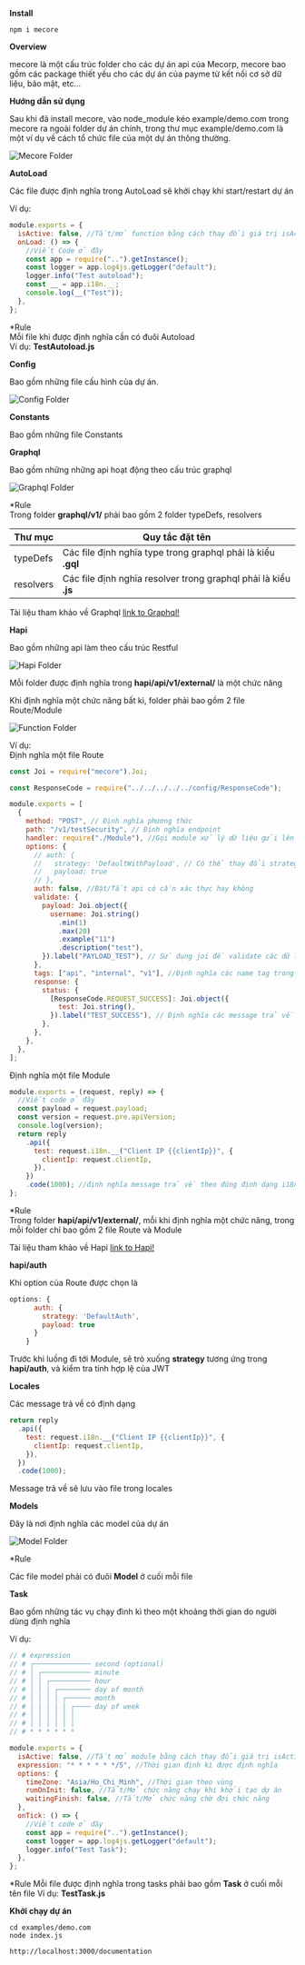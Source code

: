 **Install**

```shell
npm i mecore
```

**Overview**

mecore là một cấu trúc folder cho các dự án api của Mecorp, mecore bao gồm các package thiết yếu cho các dự án của payme từ kết nối cơ sở dữ liệu, bảo mật, etc...

**Hướng dẫn sử dụng**

Sau khi đã install mecore, vào node_module kéo example/demo.com trong mecore ra ngoài folder dự án chính, trong thư mục example/demo.com là một ví dụ về cách tổ chức file của một dự án thông thường.

![Mecore Folder](https://github.com/DinhMinhQuang/demo.com/blob/master/images/MecoreFolder.PNG)

**AutoLoad**

Các file được định nghĩa trong AutoLoad sẽ khởi chạy khi start/restart dự án <br/>

Ví dụ:

```javascript
module.exports = {
  isActive: false, //Tắt/mở function bằng cách thay đổi giá trị isActive
  onLoad: () => {
    //Viết Code ở đây
    const app = require("..").getInstance();
    const logger = app.log4js.getLogger("default");
    logger.info("Test autoload");
    const __ = app.i18n.__;
    console.log(__("Test"));
  },
};
```

\*Rule <br/>
Mỗi file khi được định nghĩa cần có đuôi Autoload <br/>
Ví dụ: **TestAutoload.js**

**Config**

Bao gồm những file cấu hình của dự án. <br/>

![Config Folder](https://github.com/DinhMinhQuang/demo.com/blob/master/images/ConfigFolder.PNG)

**Constants**

Bao gồm những file Constants

**Graphql**

Bao gồm những những api hoạt động theo cấu trúc graphql <br/>

![Graphql Folder](https://github.com/DinhMinhQuang/demo.com/blob/master/images/GraphqlFolder.PNG)

\*Rule <br/>
Trong folder **graphql/v1/** phải bao gồm 2 folder typeDefs, resolvers

| Thư mục   | Quy tắc đặt tên                                                 |
| --------- | --------------------------------------------------------------- |
| typeDefs  | Các file định nghĩa type trong graphql phải là kiểu **.gql**    |
| resolvers | Các file định nghĩa resolver trong graphql phải là kiểu **.js** |

Tài liệu tham khảo về Graphql [link to Graphql!](https://graphql.org/learn/)

**Hapi**

Bao gồm những api làm theo cấu trúc Restful

![Hapi Folder](https://github.com/DinhMinhQuang/demo.com/blob/master/images/HapiFolder.PNG)

Mỗi folder được định nghĩa trong **hapi/api/v1/external/** là một chức năng

Khi định nghĩa một chức năng bất kì, folder phải bao gồm 2 file Route/Module <br/>

![Function Folder](https://github.com/DinhMinhQuang/demo.com/blob/master/images/FunctionFolder.PNG)

Ví dụ: <br/>
Định nghĩa một file Route

```javascript
const Joi = require("mecore").Joi;

const ResponseCode = require("../../../../../config/ResponseCode");

module.exports = [
  {
    method: "POST", // Định nghĩa phương thức
    path: "/v1/testSecurity", // Định nghĩa endpoint
    handler: require("./Module"), //Gọi module xử lý dữ liệu gửi lên api
    options: {
      // auth: {
      //   strategy: 'DefaultWithPayload', // Có thể thay đổi strategy để auth
      //   payload: true
      // },
      auth: false, //Bật/Tắt api có cần xác thực hay không
      validate: {
        payload: Joi.object({
          username: Joi.string()
            .min(1)
            .max(20)
            .example("11")
            .description("test"),
        }).label("PAYLOAD_TEST"), // Sử dụng joi để validate các dữ liệu gửi lên api
      },
      tags: ["api", "internal", "v1"], //Định nghĩa các name tag trong swagger
      response: {
        status: {
          [ResponseCode.REQUEST_SUCCESS]: Joi.object({
            test: Joi.string(),
          }).label("TEST_SUCCESS"), // Định nghĩa các message trả về phía client
        },
      },
    },
  },
];
```

Định nghĩa một file Module

```javascript
module.exports = (request, reply) => {
  //Viết code ở đây
  const payload = request.payload;
  const version = request.pre.apiVersion;
  console.log(version);
  return reply
    .api({
      test: request.i18n.__("Client IP {{clientIp}}", {
        clientIp: request.clientIp,
      }),
    })
    .code(1000); //định nghĩa message trả về theo đúng định dạng i18n
};
```

\*Rule <br/>
Trong folder **hapi/api/v1/external/**, mỗi khi định nghĩa một chức năng, trong mỗi folder chỉ bao gồm 2 file Route và Module

Tài liệu tham khảo về Hapi [link to Hapi!](https://hapi.dev/api/)

**hapi/auth**

Khi option của Route được chọn là

```javascript
options: {
      auth: {
        strategy: 'DefaultAuth',
        payload: true
      }
    }
```

Trước khi luồng đi tới Module, sẽ trỏ xuống **strategy** tương ứng trong **hapi/auth**, và kiểm tra tính hợp lệ của JWT

**Locales**

Các message trả về có định dạng

```javascript
return reply
  .api({
    test: request.i18n.__("Client IP {{clientIp}}", {
      clientIp: request.clientIp,
    }),
  })
  .code(1000);
```

Message trả về sẽ lưu vào file trong locales

**Models**

Đây là nơi định nghĩa các model của dự án <br/>

![Model Folder](https://github.com/DinhMinhQuang/demo.com/blob/master/images/ModelFolder.PNG)

\*Rule

Các file model phải có đuôi **Model** ở cuối mỗi file

**Task**

Bao gồm những tác vụ chạy đình kì theo một khoảng thời gian do người dùng định nghĩa

Ví dụ: <br/>

```javascript
// # expression
// # ┌────────────── second (optional)
// # │ ┌──────────── minute
// # │ │ ┌────────── hour
// # │ │ │ ┌──────── day of month
// # │ │ │ │ ┌────── month
// # │ │ │ │ │ ┌──── day of week
// # │ │ │ │ │ │
// # │ │ │ │ │ │
// # * * * * * *

module.exports = {
  isActive: false, //Tắt mở module bằng cách thay đổi giá trị isActive
  expression: "* * * * * */5", //Thời gian định kì được định nghĩa
  options: {
    timeZone: "Asia/Ho_Chi_Minh", //Thời gian theo vùng
    runOnInit: false, //Tắt/Mở chức năng chạy khi khởi tạo dự án
    waitingFinish: false, //Tắt/Mở chức năng chờ đợi chức năng
  },
  onTick: () => {
    //Viết code ở đây
    const app = require("..").getInstance();
    const logger = app.log4js.getLogger("default");
    logger.info("Test Task");
  },
};
```

\*Rule
Mỗi file được định nghĩa trong tasks phải bao gồm **Task** ở cuối mỗi tên file
Ví dụ:
**TestTask.js**

**Khởi chạy dự án**

```shell 
cd examples/demo.com 
node index.js 
```

```url 
http://localhost:3000/documentation
```


